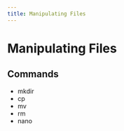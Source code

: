 ```yaml
---
title: Manipulating Files
---
```


Manipulating Files
==================

Commands
--------

  * mkdir
  * cp
  * mv
  * rm
  * nano
